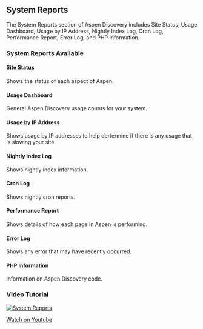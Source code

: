 ## System Reports

The System Reports section of Aspen Discovery includes Site Status, Usage Dashboard, Usage by IP Address, Nightly Index Log, Cron Log, Performance Report, Error Log, and PHP Information.

### System Reports Available

#### Site Status
Shows the status of each aspect of Aspen.
#### Usage Dashboard
General Aspen Discovery usage counts for your system.
#### Usage by IP Address
Shows usage by IP addresses to help dertermine if there is any usage that is slowing your site.
#### Nightly Index Log
Shows nightly index information.
#### Cron Log
Shows nightly cron reports.
#### Performance Report
Shows details of how each page in Aspen is performing.
#### Error Log
Shows any error that may have recently occurred.
#### PHP Information
Information on Aspen Discovery code.


### Video Tutorial

[![System Reports](/manual/images/System-Admin-System-Reports.jpg)](https://youtu.be/yfmmSB7J_s4)

[Watch on Youtube](https://youtu.be/yfmmSB7J_s4)
